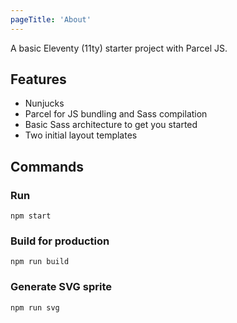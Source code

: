 ```yaml
---
pageTitle: 'About'
---
```


A basic Eleventy (11ty) starter project with Parcel JS.

## Features

- Nunjucks
- Parcel for JS bundling and Sass compilation
- Basic Sass architecture to get you started
- Two initial layout templates

## Commands

### Run

```
npm start
```

### Build for production

```
npm run build
```

### Generate SVG sprite

```
npm run svg
```
